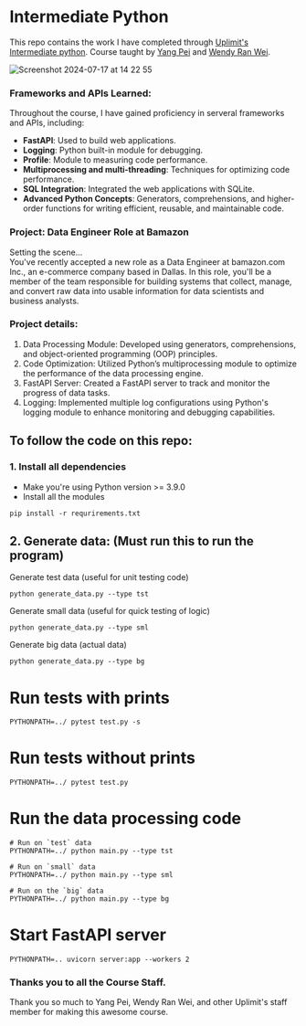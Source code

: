 # Intermediate Python
This repo contains the work I have completed through <a href="https://uplimit.com/course/intermediate-python">Uplimit's Intermediate python</a>.
Course taught by <a href="https://www.linkedin.com/in/pyemma/">Yang Pei</a> and <a href="https://www.linkedin.com/in/wendyranwei/">Wendy Ran Wei</a>. 

![Screenshot 2024-07-17 at 14 22 55](https://github.com/user-attachments/assets/53693d12-d2db-4389-9b22-249b2169e439)

### Frameworks and APIs Learned:
Throughout the course, I have gained proficiency in serveral frameworks and APIs, including: 
- __FastAPI__: Used to build web applications. 
- __Logging__: Python built-in module for debugging.
- __Profile__: Module to measuring code performance. 
- __Multiprocessing and multi-threading__: Techniques for optimizing code performance.
- __SQL Integration__: Integrated the web applications with SQLite.
- __Advanced Python Concepts__: Generators, comprehensions, and higher-order functions for writing efficient, reusable, and maintainable code.

###  Project: Data Engineer Role at Bamazon
Setting the scene... </br>
You've recently accepted a new role as a Data Engineer at bamazon.com Inc., an e-commerce company based in Dallas. In this role, you'll be a member of the team responsible for building systems that collect, manage, and convert raw data into usable information for data scientists and business analysts.

### Project details: 
1. Data Processing Module: Developed using generators, comprehensions, and object-oriented programming (OOP) principles.
2. Code Optimization: Utilized Python’s multiprocessing module to optimize the performance of the data processing engine.
3. FastAPI Server: Created a FastAPI server to track and monitor the progress of data tasks.
4. Logging: Implemented multiple log configurations using Python's logging module to enhance monitoring and debugging capabilities.

## To follow the code on this repo:
### 1. Install all dependencies
- Make you're using Python version >= 3.9.0
- Install all the modules
```
pip install -r requrirements.txt
```

## 2. Generate data: (Must run this to run the program)
Generate test data (useful for unit testing code)
```
python generate_data.py --type tst
```
Generate small data (useful for quick testing of logic)
```
python generate_data.py --type sml
```
Generate big data (actual data)
```
python generate_data.py --type bg
```

# Run tests with prints 
```
PYTHONPATH=../ pytest test.py -s
```

# Run tests without prints 
```
PYTHONPATH=../ pytest test.py
```

# Run the data processing code
````
# Run on `test` data
PYTHONPATH=../ python main.py --type tst

# Run on `small` data
PYTHONPATH=../ python main.py --type sml

# Run on the `big` data
PYTHONPATH=../ python main.py --type bg
````

# Start FastAPI server
````
PYTHONPATH=.. uvicorn server:app --workers 2
````
### Thanks you to all the Course Staff.
Thank you so much to Yang Pei, Wendy Ran Wei, and other Uplimit's staff member for making this awesome course. 
